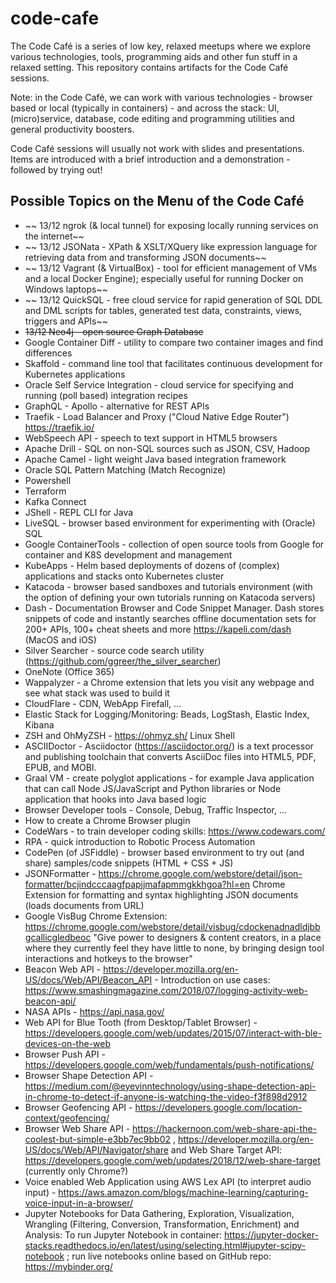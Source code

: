 # code-cafe
The Code Café is a series of low key, relaxed meetups where we explore various technologies, tools, programming aids and other fun stuff in a relaxed setting. This repository contains artifacts for the Code Café sessions.

Note: in the Code Café, we can work with various technologies - browser based or local (typically in containers) - and across the stack: UI, (micro)service, database, code editing and programming utilities and general productivity boosters. 

Code Café sessions will usually not work with slides and presentations. Items are introduced with a brief introduction and a demonstration - followed by trying out!

## Possible Topics on the Menu of the Code Café

* ~~ 13/12 ngrok (& local tunnel) for exposing locally running services on the internet~~
* ~~ 13/12 JSONata - XPath & XSLT/XQuery like expression language for retrieving data from and transforming JSON documents~~
* ~~ 13/12 Vagrant (& VirtualBox) - tool for efficient management of VMs and a local Docker Engine); especially useful for running Docker on Windows laptops~~
* ~~ 13/12 QuickSQL - free cloud service for rapid generation of SQL DDL and DML scripts for tables, generated test data, constraints, views, triggers and APIs~~
* ~~13/12 Neo4j - open source Graph Database~~
* Google Container Diff - utility to compare two container images and find differences
* Skaffold - command line tool that facilitates continuous development for Kubernetes applications
* Oracle Self Service Integration - cloud service for specifying and running (poll based) integration recipes
* GraphQL - Apollo - alternative for REST APIs
* Traefik - Load Balancer and Proxy ("Cloud Native Edge Router") https://traefik.io/
* WebSpeech API - speech to text support in HTML5 browsers
* Apache Drill - SQL on non-SQL sources such as JSON, CSV, Hadoop 
* Apache Camel - light weight Java based integration framework
* Oracle SQL Pattern Matching (Match Recognize)
* Powershell
* Terraform
* Kafka Connect
* JShell - REPL CLI for Java
* LiveSQL - browser based environment for experimenting with (Oracle) SQL
* Google ContainerTools - collection of open source tools from Google for container and K8S development and management
* KubeApps - Helm based deployments of dozens of (complex) applications and stacks onto Kubernetes cluster
* Katacoda - browser based sandboxes and tutorials environment (with the option of defining your own tutorials running on Katacoda servers)
* Dash -  Documentation Browser and Code Snippet Manager. Dash stores snippets of code and instantly searches offline documentation sets for 200+ APIs, 100+ cheat sheets and more https://kapeli.com/dash (MacOS and iOS)
* Silver Searcher - source code search utility (https://github.com/ggreer/the_silver_searcher)
* OneNote (Office 365)
* Wappalyzer - a Chrome extension that lets you visit any webpage and see what stack was used to build it
* CloudFlare - CDN, WebApp Firefall, ...
* Elastic Stack for Logging/Monitoring: Beads, LogStash, Elastic Index, Kibana
* ZSH and OhMyZSH - https://ohmyz.sh/  Linux Shell 
* ASCIIDoctor - Asciidoctor (https://asciidoctor.org/) is a text processor and publishing toolchain that converts AsciiDoc files into HTML5, PDF, EPUB, and MOBI.
* Graal VM - create polyglot applications - for example Java application that can call Node JS/JavaScript and Python libraries or Node application that hooks into Java based logic
* Browser Developer tools - Console, Debug, Traffic Inspector, ...
* How to create a Chrome Browser plugin
* CodeWars - to train developer coding skills: https://www.codewars.com/ 
* RPA - quick introduction to Robotic Process Automation
* CodePen (of JSFiddle) - browser based environment to try out (and share) samples/code snippets (HTML + CSS + JS)
* JSONFormatter - https://chrome.google.com/webstore/detail/json-formatter/bcjindcccaagfpapjjmafapmmgkkhgoa?hl=en Chrome Extension for formatting and syntax highlighting JSON documents (loads documents from URL)
* Google VisBug Chrome Extension: https://chrome.google.com/webstore/detail/visbug/cdockenadnadldjbbgcallicgledbeoc "Give power to designers & content creators, in a place where they currently feel they have little to none, by bringing design tool interactions and hotkeys to the browser"
* Beacon Web API - https://developer.mozilla.org/en-US/docs/Web/API/Beacon_API - Introduction on use cases: https://www.smashingmagazine.com/2018/07/logging-activity-web-beacon-api/ 
* NASA APIs - https://api.nasa.gov/ 
* Web API for Blue Tooth (from Desktop/Tablet Browser) - https://developers.google.com/web/updates/2015/07/interact-with-ble-devices-on-the-web
* Browser Push API - https://developers.google.com/web/fundamentals/push-notifications/ 
* Browser Shape Detection API - https://medium.com/@eyevinntechnology/using-shape-detection-api-in-chrome-to-detect-if-anyone-is-watching-the-video-f3f898d2912 
* Browser Geofencing API - https://developers.google.com/location-context/geofencing/ 
* Browser Web Share API - https://hackernoon.com/web-share-api-the-coolest-but-simple-e3bb7ec9bb02 , https://developer.mozilla.org/en-US/docs/Web/API/Navigator/share and Web Share Target API: https://developers.google.com/web/updates/2018/12/web-share-target  (currently only Chrome?)
* Voice enabled Web Application using AWS Lex API (to interpret audio input) - https://aws.amazon.com/blogs/machine-learning/capturing-voice-input-in-a-browser/    
* Jupyter Notebooks for Data Gathering, Exploration, Visualization, Wrangling (Filtering, Conversion, Transformation, Enrichment) and Analysis: To run Jupyter Notebook in container: https://jupyter-docker-stacks.readthedocs.io/en/latest/using/selecting.html#jupyter-scipy-notebook ; run live notebooks online based on GitHub repo: https://mybinder.org/ 